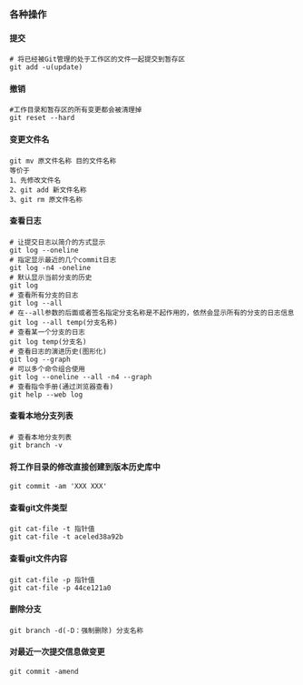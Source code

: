 ### 各种操作

#### 提交

```shell
# 将已经被Git管理的处于工作区的文件一起提交到暂存区
git add -u(update)
```

#### 撤销

```shell
#工作目录和暂存区的所有变更都会被清理掉
git reset --hard
```

#### 变更文件名

```shell
git mv 原文件名称 目的文件名称
等价于
1、先修改文件名
2、git add 新文件名称
3、git rm 原文件名称
```

#### 查看日志

```shell
# 让提交日志以简介的方式显示
git log --oneline
# 指定显示最近的几个commit日志
git log -n4 -oneline
# 默认显示当前分支的历史
git log
# 查看所有分支的日志
git log --all
# 在--all参数的后面或者签名指定分支名称是不起作用的，依然会显示所有的分支的日志信息
git log --all temp(分支名称)
# 查看某一个分支的日志
git log temp(分支名)
# 查看日志的演进历史(图形化)
git log --graph
# 可以多个命令组合使用
git log --oneline --all -n4 --graph
# 查看指令手册(通过浏览器查看)
git help --web log
```

#### 查看本地分支列表

```shell
# 查看本地分支列表
git branch -v
```

#### 将工作目录的修改直接创建到版本历史库中

```shell
git commit -am 'XXX XXX'
```

#### 查看git文件类型

```shell
git cat-file -t 指针值
git cat-file -t aceled38a92b
```

#### 查看git文件内容

```shell
git cat-file -p 指针值
git cat-file -p 44ce121a0
```

#### 删除分支

```shell
git branch -d(-D：强制删除) 分支名称
```

#### 对最近一次提交信息做变更

```shell
git commit -amend 
```



